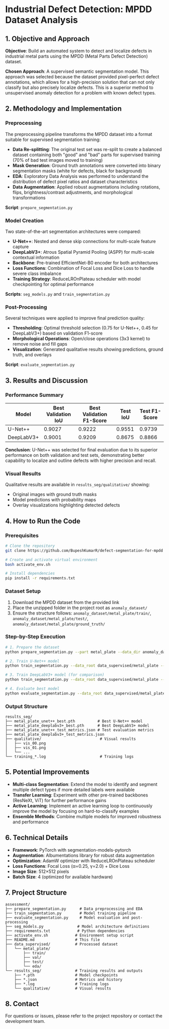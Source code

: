 # Industrial Defect Detection: MPDD Dataset Analysis

## 1. Objective and Approach

**Objective**: Build an automated system to detect and localize defects in industrial metal parts using the MPDD (Metal Parts Defect Detection) dataset.

**Chosen Approach**: A supervised semantic segmentation model. This approach was selected because the dataset provided pixel-perfect defect annotations, which allows for a high-precision solution that can not only classify but also precisely localize defects. This is a superior method to unsupervised anomaly detection for a problem with known defect types.

## 2. Methodology and Implementation

### Preprocessing

The preprocessing pipeline transforms the MPDD dataset into a format suitable for supervised segmentation training:

- **Data Re-splitting**: The original test set was re-split to create a balanced dataset containing both "good" and "bad" parts for supervised training (70% of bad test images moved to training)
- **Mask Generation**: Ground truth annotations were converted into binary segmentation masks (white for defects, black for background)
- **EDA**: Exploratory Data Analysis was performed to understand the distribution of defect pixel ratios and dataset characteristics
- **Data Augmentation**: Applied robust augmentations including rotations, flips, brightness/contrast adjustments, and morphological transformations

**Script**: `prepare_segmentation.py`

### Model Creation

Two state-of-the-art segmentation architectures were compared:

- **U-Net++**: Nested and dense skip connections for multi-scale feature capture
- **DeepLabV3+**: Atrous Spatial Pyramid Pooling (ASPP) for multi-scale contextual information
- **Backbone**: Pre-trained EfficientNet-B0 encoder for both architectures
- **Loss Functions**: Combination of Focal Loss and Dice Loss to handle severe class imbalance
- **Training Strategy**: ReduceLROnPlateau scheduler with model checkpointing for optimal performance

**Scripts**: `seg_models.py` and `train_segmentation.py`

### Post-Processing

Several techniques were applied to improve final prediction quality:

- **Thresholding**: Optimal threshold selection (0.75 for U-Net++, 0.45 for DeepLabV3+) based on validation F1-score
- **Morphological Operations**: Open/close operations (3x3 kernel) to remove noise and fill gaps
- **Visualization**: Generated qualitative results showing predictions, ground truth, and overlays

**Script**: `evaluate_segmentation.py`

## 3. Results and Discussion

### Performance Summary

| Model | Best Validation IoU | Best Validation F1-Score | Test IoU | Test F1-Score |
|-------|-------------------|-------------------------|----------|---------------|
| U-Net++ | 0.9027 | 0.9222 | 0.9551 | 0.9739 |
| DeepLabV3+ | 0.9001 | 0.9209 | 0.8675 | 0.8866 |

**Conclusion**: U-Net++ was selected for final evaluation due to its superior performance on both validation and test sets, demonstrating better capability to localize and outline defects with higher precision and recall.

### Visual Results

Qualitative results are available in `results_seg/qualitative/` showing:
- Original images with ground truth masks
- Model predictions with probability maps
- Overlay visualizations highlighting detected defects

## 4. How to Run the Code

### Prerequisites

```bash
# Clone the repository
git clone https://github.com/BupeshKumarR/defect-segmentation-for-mpdd

# Create and activate virtual environment
bash activate_env.sh

# Install dependencies
pip install -r requirements.txt
```

### Dataset Setup

1. Download the MPDD dataset from the provided link
2. Place the unzipped folder in the project root as `anomaly_dataset/`
3. Ensure the structure follows: `anomaly_dataset/metal_plate/train/`, `anomaly_dataset/metal_plate/test/`, `anomaly_dataset/metal_plate/ground_truth/`

### Step-by-Step Execution

```bash
# 1. Prepare the dataset
python prepare_segmentation.py --part metal_plate --data_dir anomaly_dataset --out_dir data_supervised

# 2. Train U-Net++ model
python train_segmentation.py --data_root data_supervised/metal_plate --arch unet++ --epochs 40

# 3. Train DeepLabV3+ model (for comparison)
python train_segmentation.py --data_root data_supervised/metal_plate --arch deeplabv3+ --epochs 40

# 4. Evaluate best model
python evaluate_segmentation.py --data_root data_supervised/metal_plate --arch unet++ --ckpt results_seg/metal_plate_unet++_best.pth
```

### Output Structure

```
results_seg/
├── metal_plate_unet++_best.pth          # Best U-Net++ model
├── metal_plate_deeplabv3+_best.pth      # Best DeepLabV3+ model
├── metal_plate_unet++_test_metrics.json # Test evaluation metrics
├── metal_plate_deeplabv3+_test_metrics.json
├── qualitative/                          # Visual results
│   ├── vis_00.png
│   ├── vis_01.png
│   └── ...
└── training_*.log                        # Training logs
```

## 5. Potential Improvements

- **Multi-class Segmentation**: Extend the model to identify and segment multiple defect types if more detailed labels were available
- **Transfer Learning**: Experiment with other pre-trained backbones (ResNeXt, ViT) for further performance gains
- **Active Learning**: Implement an active learning loop to continuously improve the model by focusing on hard-to-classify examples
- **Ensemble Methods**: Combine multiple models for improved robustness and performance

## 6. Technical Details

- **Framework**: PyTorch with segmentation-models-pytorch
- **Augmentation**: Albumentations library for robust data augmentation
- **Optimization**: AdamW optimizer with ReduceLROnPlateau scheduler
- **Loss Functions**: Focal Loss (α=0.25, γ=2.0) + Dice Loss
- **Image Size**: 512×512 pixels
- **Batch Size**: 4 (optimized for available hardware)

## 7. Project Structure

```
assessment/
├── prepare_segmentation.py      # Data preprocessing and EDA
├── train_segmentation.py        # Model training pipeline
├── evaluate_segmentation.py     # Model evaluation and post-processing
├── seg_models.py               # Model architecture definitions
├── requirements.txt            # Python dependencies
├── activate_env.sh            # Environment setup script
├── README.md                  # This file
├── data_supervised/           # Processed dataset
│   └── metal_plate/
│       ├── train/
│       ├── val/
│       ├── test/
│       └── eda/
└── results_seg/               # Training results and outputs
    ├── *.pth                  # Model checkpoints
    ├── *.json                 # Metrics and history
    ├── *.log                  # Training logs
    └── qualitative/           # Visual results
```

## 8. Contact

For questions or issues, please refer to the project repository or contact the development team.
